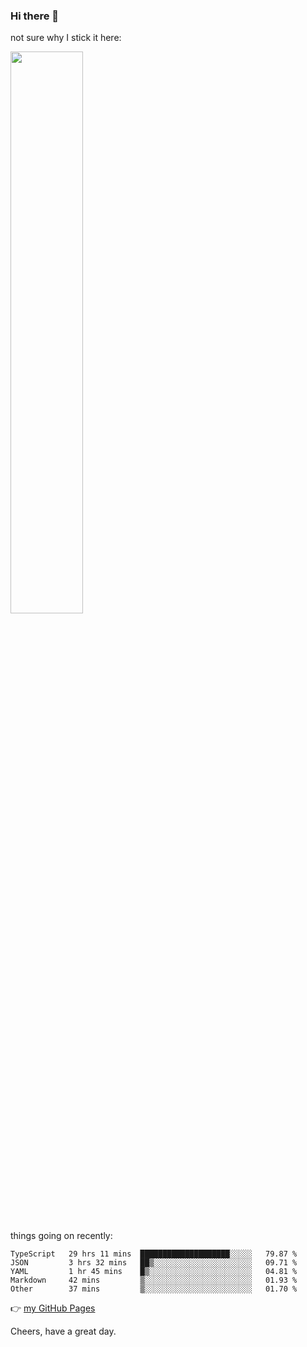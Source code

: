 ### Hi there 👋

not sure why I stick it here:

[<img width="48%" src="https://github-readme-stats.vercel.app/api?username=ykzhukian&show_icons=true&theme=dracula">](https://github.com/anuraghazra/github-readme-stats)


things going on recently:

<!--START_SECTION:waka-->

```text
TypeScript   29 hrs 11 mins  ████████████████████░░░░░   79.87 %
JSON         3 hrs 32 mins   ██▒░░░░░░░░░░░░░░░░░░░░░░   09.71 %
YAML         1 hr 45 mins    █▒░░░░░░░░░░░░░░░░░░░░░░░   04.81 %
Markdown     42 mins         ▒░░░░░░░░░░░░░░░░░░░░░░░░   01.93 %
Other        37 mins         ▒░░░░░░░░░░░░░░░░░░░░░░░░   01.70 %
```

<!--END_SECTION:waka-->

👉 [my GitHub Pages](https://ykzhukian.github.io)

Cheers, have a great day.

